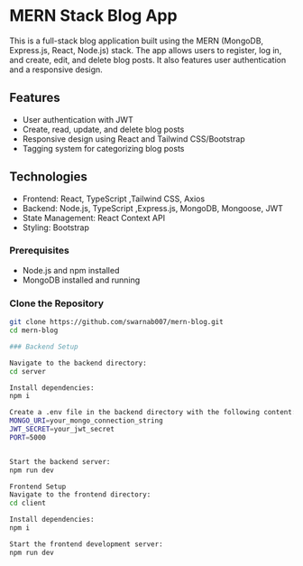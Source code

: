 # MERN Stack Blog App

This is a full-stack blog application built using the MERN (MongoDB, Express.js, React, Node.js) stack. The app allows users to register, log in, and create, edit, and delete blog posts. It also features user authentication and a responsive design.

## Features
- User authentication with JWT
- Create, read, update, and delete blog posts
- Responsive design using React and Tailwind CSS/Bootstrap
- Tagging system for categorizing blog posts

## Technologies
- Frontend: React, TypeScript ,Tailwind CSS, Axios
- Backend: Node.js, TypeScript ,Express.js, MongoDB, Mongoose, JWT
- State Management: React Context API
- Styling: Bootstrap

### Prerequisites
- Node.js and npm installed
- MongoDB installed and running

### Clone the Repository
```bash
git clone https://github.com/swarnab007/mern-blog.git
cd mern-blog

### Backend Setup

Navigate to the backend directory:
cd server

Install dependencies:
npm i

Create a .env file in the backend directory with the following content:
MONGO_URI=your_mongo_connection_string
JWT_SECRET=your_jwt_secret
PORT=5000


Start the backend server:
npm run dev

Frontend Setup
Navigate to the frontend directory:
cd client

Install dependencies:
npm i

Start the frontend development server:
npm run dev


